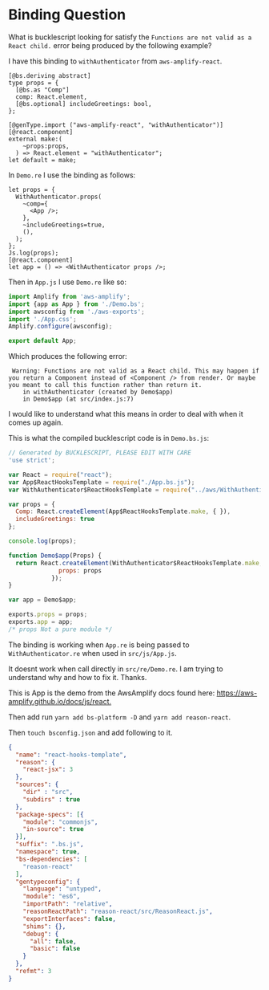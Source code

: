 # Binding Question

What is bucklescript looking for satisfy the `Functions are not valid as a React child.` error being produced by the following example?

I have this binding to `withAuthenticator` from `aws-amplify-react`.

```reason
[@bs.deriving abstract]
type props = {
  [@bs.as "Comp"]
  comp: React.element,
  [@bs.optional] includeGreetings: bool,
};

[@genType.import ("aws-amplify-react", "withAuthenticator")] [@react.component]
external make:(
    ~props:props,
  ) => React.element = "withAuthenticator";
let default = make;

```

In `Demo.re` I use the binding as follows:

```reason
let props = {
  WithAuthenticator.props(
    ~comp={
      <App />;
    },
    ~includeGreetings=true,
    (),
  );
};
Js.log(props);
[@react.component]
let app = () => <WithAuthenticator props />;
```

Then in `App.js` I use `Demo.re` like so:

```js
import Amplify from 'aws-amplify';
import {app as App } from './Demo.bs';
import awsconfig from './aws-exports';
import './App.css';
Amplify.configure(awsconfig);

export default App;
```

Which produces the following error:

```bsh
 Warning: Functions are not valid as a React child. This may happen if you return a Component instead of <Component /> from render. Or maybe you meant to call this function rather than return it.
    in withAuthenticator (created by Demo$app)
    in Demo$app (at src/index.js:7)
```

I would like to understand what this means in order to deal with when it comes up again.

This is what the compiled bucklescript code is in `Demo.bs.js`:

```js
// Generated by BUCKLESCRIPT, PLEASE EDIT WITH CARE
'use strict';

var React = require("react");
var App$ReactHooksTemplate = require("./App.bs.js");
var WithAuthenticator$ReactHooksTemplate = require("../aws/WithAuthenticator.bs.js");

var props = {
  Comp: React.createElement(App$ReactHooksTemplate.make, { }),
  includeGreetings: true
};

console.log(props);

function Demo$app(Props) {
  return React.createElement(WithAuthenticator$ReactHooksTemplate.make, {
              props: props
            });
}

var app = Demo$app;

exports.props = props;
exports.app = app;
/* props Not a pure module */
```

The binding is working when `App.re` is being passed to `WithAuthenticator.re` when used in `src/js/App.js`.

It doesnt work when call directly in `src/re/Demo.re`. I am trying to understand why and how to fix it. Thanks.

This is App is the demo from the AwsAmplify docs found here: <https://aws-amplify.github.io/docs/js/react.>

Then add run `yarn add bs-platform -D` and `yarn add reason-react`.

Then `touch bsconfig.json` and add following to it.

```json
{
  "name": "react-hooks-template",
  "reason": {
    "react-jsx": 3
  },
  "sources": {
    "dir" : "src",
    "subdirs" : true
  },
  "package-specs": [{
    "module": "commonjs",
    "in-source": true
  }],
  "suffix": ".bs.js",
  "namespace": true,
  "bs-dependencies": [
    "reason-react"
  ],
  "gentypeconfig": {
    "language": "untyped",
    "module": "es6",
    "importPath": "relative",
    "reasonReactPath": "reason-react/src/ReasonReact.js",
    "exportInterfaces": false,
    "shims": {},
    "debug": {
      "all": false,
      "basic": false
    }
  },
  "refmt": 3
}
```

